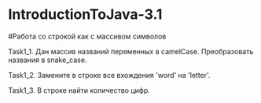 # IntroductionToJava-3.1

#Работа со строкой как с массивом символов

Task1_1. Дан массив названий переменных в camelCase. Преобразовать названия в snake_case.

Task1_2. Замените в строке все вхождения 'word' на 'letter'.

Task1_3. В строке найти количество цифр.
